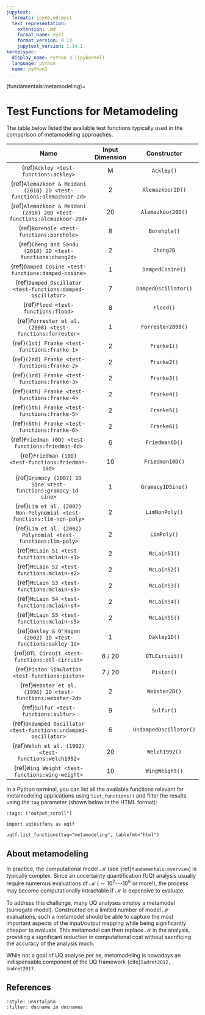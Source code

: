 ```yaml
---
jupytext:
  formats: ipynb,md:myst
  text_representation:
    extension: .md
    format_name: myst
    format_version: 0.13
    jupytext_version: 1.14.1
kernelspec:
  display_name: Python 3 (ipykernel)
  language: python
  name: python3
---
```


(fundamentals:metamodeling)=
# Test Functions for Metamodeling

The table below listed the available test functions typically used
in the comparison of metamodeling approaches.

|                                  Name                                  | Input Dimension |       Constructor       |
|:----------------------------------------------------------------------:|:---------------:|:-----------------------:|
|                 {ref}`Ackley <test-functions:ackley>`                  |        M        |       `Ackley()`        |
|  {ref}`Alemazkoor & Meidani (2018) 2D <test-functions:alemazkoor-2d>`  |        2        |    `Alemazkoor2D()`     |
| {ref}`Alemazkoor & Meidani (2018) 20D <test-functions:alemazkoor-20d>` |       20        |    `Alemazkoor20D()`    |
|               {ref}`Borehole <test-functions:borehole>`                |        8        |      `Borehole()`       |
|       {ref}`Cheng and Sandu (2010) 2D <test-functions:cheng2d>`        |        2        |        `Cheng2D`        |
|          {ref}`Damped Cosine <test-functions:damped-cosine>`           |        1        |    `DampedCosine()`     |
|      {ref}`Damped Oscillator <test-functions:damped-oscillator>`       |        7        |  `DampedOscillator()`   |
|                  {ref}`Flood <test-functions:flood>`                   |        8        |        `Flood()`        |
|       {ref}`Forrester et al. (2008) <test-functions:forrester>`        |        1        |    `Forrester2008()`    |
|             {ref}`(1st) Franke <test-functions:franke-1>`              |        2        |       `Franke1()`       |
|             {ref}`(2nd) Franke <test-functions:franke-2>`              |        2        |       `Franke2()`       |
|             {ref}`(3rd) Franke <test-functions:franke-3>`              |        2        |       `Franke3()`       |
|             {ref}`(4th) Franke <test-functions:franke-4>`              |        2        |       `Franke4()`       |
|             {ref}`(5th) Franke <test-functions:franke-5>`              |        2        |       `Franke5()`       |
|             {ref}`(6th) Franke <test-functions:franke-6>`              |        2        |       `Franke6()`       |
|           {ref}`Friedman (6D) <test-functions:friedman-6d>`            |        6        |     `Friedman6D()`      |
|          {ref}`Friedman (10D) <test-functions:friedman-10d>`           |       10        |     `Friedman10D()`     |
|     {ref}`Gramacy (2007) 1D Sine <test-functions:gramacy-1d-sine>`     |        1        |    `Gramacy1DSine()`    |
| {ref}`Lim et al. (2002) Non-Polynomial <test-functions:lim-non-poly>`  |        2        |     `LimNonPoly()`      |
|     {ref}`Lim et al. (2002) Polynomial <test-functions:lim-poly>`      |        2        |       `LimPoly()`       |
|              {ref}`McLain S1 <test-functions:mclain-s1>`               |        2        |      `McLainS1()`       |
|              {ref}`McLain S2 <test-functions:mclain-s2>`               |        2        |      `McLainS2()`       |
|              {ref}`McLain S3 <test-functions:mclain-s3>`               |        2        |      `McLainS3()`       |
|              {ref}`McLain S4 <test-functions:mclain-s4>`               |        2        |      `McLainS4()`       |
|              {ref}`McLain S5 <test-functions:mclain-s5>`               |        2        |      `McLainS5()`       |
|      {ref}`Oakley & O'Hagan (2002) 1D <test-functions:oakley-1d>`      |        1        |      `Oakley1D()`       |
|            {ref}`OTL Circuit <test-functions:otl-circuit>`             |     6 / 20      |     `OTLCircuit()`      |
|            {ref}`Piston Simulation <test-functions:piston>`            |     7 / 20      |       `Piston()`        |
|      {ref}`Webster et al. (1996) 2D <test-functions:webster-2d>`       |        2        |      `Webster2D()`      |
|                 {ref}`Sulfur <test-functions:sulfur>`                  |        9        |       `Sulfur()`        |
|    {ref}`Undamped Oscillator <test-functions:undamped-oscillator>`     |        6        | `UndampedOscillator()`  |
|         {ref}`Welch et al. (1992) <test-functions:welch1992>`          |       20        |      `Welch1992()`      |
|            {ref}`Wing Weight <test-functions:wing-weight>`             |       10        |     `WingWeight()`      |

In a Python terminal, you can list all the available functions relevant
for metamodeling applications using ``list_functions()``
and filter the results using the ``tag`` parameter
(shown below in the HTML format):

```{code-cell} ipython3
:tags: ["output_scroll"]

import uqtestfuns as uqtf

uqtf.list_functions(tag="metamodeling", tablefmt="html")
```

## About metamodeling

In practice, the computational model $\mathcal{M}$ (see {ref}`fundamentals:overview`)
is typically complex.
Since an uncertainty quantification (UQ) analysis usually require numerous
evaluations of $\mathcal{M}$ ($\sim 10^2$---$10^6$ or more!), the process
may become computationally intractable if $\mathcal{M}$ is expensive to evaluate.

To address this challenge, many UQ analyses employ a metamodel (surrogate model).
Constructed on a limited number of model $\mathcal{M}$ evaluations,
such a metamodel should be able to capture the most important aspects
of the input/output mapping while being significantly cheaper to evaluate.
This metamodel can then replace $\mathcal{M}$ in the analysis,
providing a significant reduction in computational cost without
sacrificing the accuracy of the analysis much.

While not a goal of UQ analyse per se, metamodeling is nowadays an indispensable
component of the UQ framework {cite}`Sudret2012, Sudret2017`.

## References

```{bibliography}
:style: unsrtalpha
:filter: docname in docnames
```
